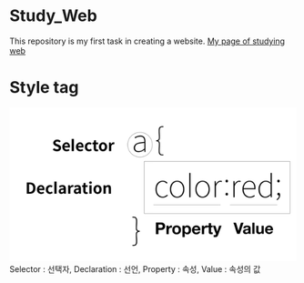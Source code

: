 # Study_Web
This repository is my first task in creating a website.
<a href="https://shintom1222.github.io/Study_Web/" target="_blank" title="Shintom1222's Study Website">My page of studying web</a>

# Style tag
<img src="style.PNG">
Selector : 선택자, Declaration : 선언, Property : 속성, Value : 속성의 값
